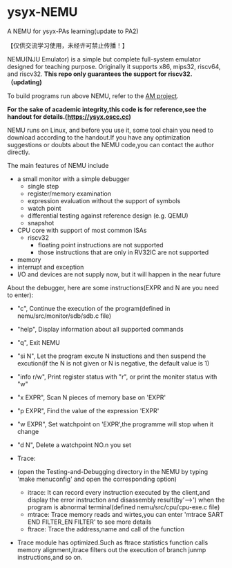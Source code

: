 # ysyx-NEMU
A NEMU for ysyx-PAs learning(update to PA2)

【仅供交流学习使用，未经许可禁止传播！】

NEMU(NJU Emulator) is a simple but complete full-system emulator designed for teaching purpose. Originally it supports x86, mips32, riscv64, and riscv32. **This repo only guarantees the support for riscv32.（updating)**

To build programs run above NEMU, refer to the [AM project](https://github.com/NJU-ProjectN/abstract-machine).

**For the sake of academic integrity,this code is for reference,see the handout for details.(https://ysyx.oscc.cc)**

NEMU runs on Linux, and before you use it, some tool chain you need to download according to the handout.If you have any optimization suggestions or doubts about the NEMU code,you can contact the author directly.

The main features of NEMU include
* a small monitor with a simple debugger
  * single step
  * register/memory examination
  * expression evaluation without the support of symbols
  * watch point
  * differential testing against reference design (e.g. QEMU)
  * snapshot
* CPU core with support of most common ISAs
  * riscv32
    * floating point instructions are not supported
    * those instructions that are only in RV32IC are not supported
* memory
* interrupt and exception
* I/O and devices are not supply now, but it will happen in the near future


About the debugger, here are some instructions(EXPR and N are you need to enter):

* "c", Continue the execution of the program(defined in nemu/src/monitor/sdb/sdb.c file)
* "help", Display information about all supported commands
* "q", Exit NEMU
* "si N", Let the program excute N instuctions and then suspend the excution(if the N is not given or N is negative, the default value is 1)
* "info r/w", Print register status with "r", or print the moniter status with "w"
* "x EXPR", Scan N pieces of memory base on 'EXPR'
* "p EXPR", Find the value of the expression 'EXPR'
* "w EXPR", Set watchpoint on 'EXPR',the programme will stop when it change
* "d N", Delete a watchpoint NO.n you set
  
* Trace:
* (open the Testing-and-Debugging directory in the NEMU by typing 'make menuconfig' and open the corresponding option)
  * itrace: It can record every instruction executed by the client,and display the error instruction and disassembly result(by'-->') when the program is abnormal terminal(defined nemu/src/cpu/cpu-exe.c file)
  * mtrace: Trace memory reads and wirtes,you can enter 'mtrace SART END FILTER_EN FILTER' to see more details
  * ftrace: Trace the address,name and call of the function
* Trace module has optimized.Such as ftrace statistics function calls memory alignment,itrace filters out the execution of branch junmp instructions,and so on.
